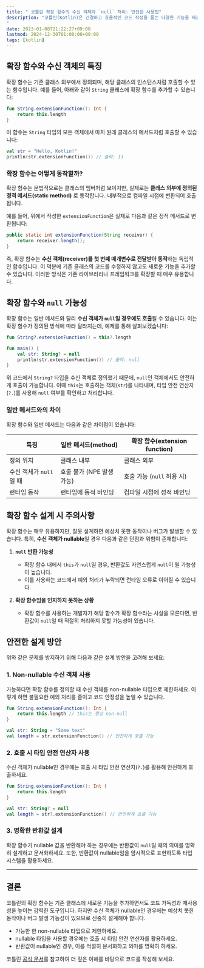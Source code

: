 ```yaml
---
title: " 코틀린 확장 함수의 수신 객체와 `null` 처리: 안전한 사용법"
description: "코틀린(Kotlin)은 간결하고 효율적인 코드 작성을 돕는 다양한 기능을 제공합니다. 그중에서도 **확장 함수(Extension Function)**는 기존 클래스에 새로운 기능을 추가할 수 있는 강력한 도구입니다. 하지만 확장 함수를 사용할 때, 특히 수신 객체(receiver)가 `null`일 가능성이 있다면 주의가 필요합니다. 이번 글에서는 확장 함수의 동작 원리와 `null` 처리에 대한 안전한 사용법을 알아보겠습니다.
"
date: 2023-01-08T21:22:27+09:00
lastmod: 2024-12-30T01:00:00+09:00
tags: [kotlin]
---
```


## 확장 함수와 수신 객체의 특징

확장 함수는 기존 클래스 외부에서 정의되며, 해당 클래스의 인스턴스처럼 호출할 수 있는 함수입니다. 예를 들어, 아래와 같이 `String` 클래스에 확장 함수를 추가할 수 있습니다:

```kotlin
fun String.extensionFunction(): Int {
    return this.length
}
```

이 함수는 `String` 타입의 모든 객체에서 마치 원래 클래스의 메서드처럼 호출할 수 있습니다:

```kotlin
val str = "Hello, Kotlin!"
println(str.extensionFunction()) // 출력: 13
```

### 확장 함수는 어떻게 동작할까?

확장 함수는 문법적으로는 클래스의 멤버처럼 보이지만, 실제로는 **클래스 외부에 정의된 정적 메서드(static method)** 로 동작합니다. 내부적으로 컴파일 시점에 변환되어 호출됩니다.

예를 들어, 위에서 작성한 `extensionFunction`은 실제로 다음과 같은 정적 메서드로 변환됩니다:

```java
public static int extensionFunction(String receiver) {
    return receiver.length();
}
```

즉, 확장 함수는 **수신 객체(receiver)를 첫 번째 매개변수로 전달받아 동작**하는 독립적인 함수입니다. 이 덕분에 기존 클래스의 코드를 수정하지 않고도 새로운 기능을 추가할 수 있습니다. 이러한 방식은 기존 라이브러리나 프레임워크를 확장할 때 매우 유용합니다.

## 확장 함수와 `null` 가능성

확장 함수는 일반 메서드와 달리 **수신 객체가 `null`일 경우에도 호출**될 수 있습니다. 이는 확장 함수가 정의된 방식에 따라 달라지는데, 예제를 통해 살펴보겠습니다:

```kotlin
fun String?.extensionFunction() = this?.length

fun main() {
    val str: String? = null
    println(str.extensionFunction()) // 출력: null
}
```

위 코드에서 `String?` 타입을 수신 객체로 정의했기 때문에, `null`인 객체에서도 안전하게 호출이 가능합니다. 이때 `this`는 호출하는 객체(`str`)를 나타내며, 타입 안전 연산자(`?.`)를 사용해 `null` 여부를 확인하고 처리합니다.

### 일반 메서드와의 차이

확장 함수와 일반 메서드는 다음과 같은 차이점이 있습니다:

| **특징**           | **일반 메서드(method)** | **확장 함수(extension function)** |
|------------------|--------------------|-------------------------------|
| 정의 위치            | 클래스 내부             | 클래스 외부                        |
| 수신 객체가 `null`일 때 | 호출 불가 (NPE 발생 가능)  | 호출 가능 (`null` 허용 시)           |
| 런타임 동작           | 런타임에 동적 바인딩        | 컴파일 시점에 정적 바인딩                |

## 확장 함수 설계 시 주의사항

확장 함수는 매우 유용하지만, 잘못 설계하면 예상치 못한 동작이나 버그가 발생할 수 있습니다. 특히, **수신 객체가 nullable**일 경우 다음과 같은 단점과 위험이 존재합니다:

1. **`null` 반환 가능성**
    - 확장 함수 내에서 `this`가 `null`일 경우, 반환값도 자연스럽게 `null`이 될 가능성이 높습니다.
    - 이를 사용하는 코드에서 예외 처리가 누락되면 런타임 오류로 이어질 수 있습니다.

2. **확장 함수임을 인지하지 못하는 상황**
    - 확장 함수를 사용하는 개발자가 해당 함수가 확장 함수라는 사실을 모른다면, 반환값이 `null`일 때 적절히 처리하지 못할 가능성이 있습니다.

## 안전한 설계 방안

위와 같은 문제를 방지하기 위해 다음과 같은 설계 방안을 고려해 보세요:

### **1. Non-nullable 수신 객체 사용**
가능하다면 확장 함수를 정의할 때 수신 객체를 non-nullable 타입으로 제한하세요. 이렇게 하면 불필요한 예외 처리를 줄이고 코드 안정성을 높일 수 있습니다.

```kotlin
fun String.extensionFunction(): Int {
    return this.length // this는 항상 non-null
}

val str: String = "Some text"
val length = str.extensionFunction() // 안전하게 호출 가능
```

### **2. 호출 시 타입 안전 연산자 사용**
수신 객체가 nullable인 경우에는 호출 시 타입 안전 연산자(`?.`)를 활용해 안전하게 호출하세요.

```kotlin
fun String.extensionFunction(): Int {
    return this.length
}

val str: String? = null
val length = str?.extensionFunction() // 안전하게 호출 가능
```

### **3. 명확한 반환값 설계**
확장 함수가 nullable 값을 반환해야 하는 경우에는 반환값이 `null`일 때의 의미를 명확히 설계하고 문서화하세요. 또한, 반환값이 nullable임을 암시적으로 표현하도록 타입 시스템을 활용하세요.

---

## 결론

코틀린의 확장 함수는 기존 클래스에 새로운 기능을 추가하면서도 코드 가독성과 재사용성을 높이는 강력한 도구입니다. 하지만 수신 객체가 nullable인 경우에는 예상치 못한 동작이나 버그 발생 가능성이 있으므로 신중히 설계해야 합니다.

- 가능한 한 non-nullable 타입으로 제한하세요.
- nullable 타입을 사용할 경우에는 호출 시 타입 안전 연산자를 활용하세요.
- 반환값이 nullable인 경우, 이를 적절히 문서화하고 의미를 명확히 하세요.

코틀린 [공식 문서](https://kotlinlang.org/docs/extensions.html)를 참고하여 더 깊은 이해를 바탕으로 코드를 작성해 보세요.